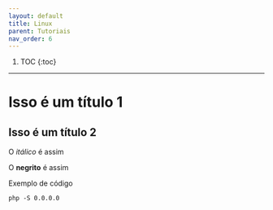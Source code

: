 ```yaml
---
layout: default
title: Linux
parent: Tutoriais
nav_order: 6
---
```

1. TOC
{:toc}
---

# Isso é um título 1


## Isso é um título 2


O *itálico* é assim


O **negrito** é assim 


Exemplo de código 


```
php -S 0.0.0.0
```


